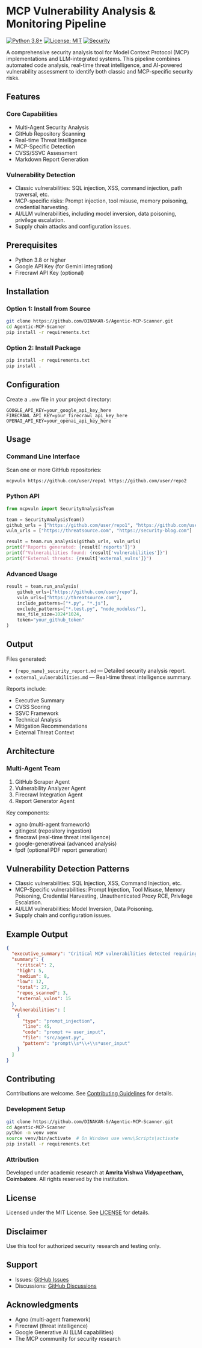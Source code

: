 # MCP Vulnerability Analysis & Monitoring Pipeline

[![Python 3.8+](https://img.shields.io/badge/python-3.8+-blue.svg)](https://www.python.org/downloads/)
[![License: MIT](https://img.shields.io/badge/License-MIT-yellow.svg)](https://opensource.org/licenses/MIT)
[![Security](https://img.shields.io/badge/Security-Vulnerability%20Analysis-red.svg)](https://github.com/DINAKAR-S/Agentic-MCP-Scanner)

A comprehensive security analysis tool for Model Context Protocol (MCP) implementations and LLM-integrated systems. This pipeline combines automated code analysis, real-time threat intelligence, and AI-powered vulnerability assessment to identify both classic and MCP-specific security risks.

## Features

### Core Capabilities
- Multi-Agent Security Analysis 
- GitHub Repository Scanning 
- Real-time Threat Intelligence 
- MCP-Specific Detection 
- CVSS/SSVC Assessment 
- Markdown Report Generation 

### Vulnerability Detection
- Classic vulnerabilities: SQL injection, XSS, command injection, path traversal, etc.
- MCP-specific risks: Prompt injection, tool misuse, memory poisoning, credential harvesting.
- AI/LLM vulnerabilities, including model inversion, data poisoning, privilege escalation.
- Supply chain attacks and configuration issues.

## Prerequisites

- Python 3.8 or higher
- Google API Key (for Gemini integration)
- Firecrawl API Key (optional)

## Installation

### Option 1: Install from Source
```bash
git clone https://github.com/DINAKAR-S/Agentic-MCP-Scanner.git
cd Agentic-MCP-Scanner
pip install -r requirements.txt
```

### Option 2: Install Package
```bash
pip install -r requirements.txt
pip install .
```

## Configuration

Create a `.env` file in your project directory:
```env
GOOGLE_API_KEY=your_google_api_key_here
FIRECRAWL_API_KEY=your_firecrawl_api_key_here
OPENAI_API_KEY=your_openai_api_key_here
```

## Usage

### Command Line Interface

Scan one or more GitHub repositories:
```bash
mcpvuln https://github.com/user/repo1 https://github.com/user/repo2
```

### Python API
```python
from mcpvuln import SecurityAnalysisTeam

team = SecurityAnalysisTeam()
github_urls = ["https://github.com/user/repo1", "https://github.com/user/repo2"]
vuln_urls = ["https://threatsource.com", "https://security-blog.com"]

result = team.run_analysis(github_urls, vuln_urls)
print(f"Reports generated: {result['reports']}")
print(f"Vulnerabilities found: {result['vulnerabilities']}")
print(f"External threats: {result['external_vulns']}")
```

### Advanced Usage
```python
result = team.run_analysis(
    github_urls=["https://github.com/user/repo"],
    vuln_urls=["https://threatsource.com"],
    include_patterns=["*.py", "*.js"],
    exclude_patterns=["*.test.py", "node_modules/"],
    max_file_size=1024*1024,
    token="your_github_token"
)
```

## Output

Files generated:
- `{repo_name}_security_report.md` — Detailed security analysis report.
- `external_vulnerabilities.md` — Real-time threat intelligence summary.

Reports include:
- Executive Summary
- CVSS Scoring
- SSVC Framework
- Technical Analysis
- Mitigation Recommendations
- External Threat Context

## Architecture

### Multi-Agent Team
1. GitHub Scraper Agent
2. Vulnerability Analyzer Agent
3. Firecrawl Integration Agent
4. Report Generator Agent

Key components:
- agno (multi-agent framework)
- gitingest (repository ingestion)
- firecrawl (real-time threat intelligence)
- google-generativeai (advanced analysis)
- fpdf (optional PDF report generation)

## Vulnerability Detection Patterns

- Classic vulnerabilities: SQL Injection, XSS, Command Injection, etc.
- MCP-Specific vulnerabilities: Prompt Injection, Tool Misuse, Memory Poisoning, Credential Harvesting, Unauthenticated Proxy RCE, Privilege Escalation.
- AI/LLM vulnerabilities: Model Inversion, Data Poisoning.
- Supply chain and configuration issues.

## Example Output
```json
{
  "executive_summary": "Critical MCP vulnerabilities detected requiring immediate attention",
  "summary": {
    "critical": 2,
    "high": 5,
    "medium": 8,
    "low": 12,
    "total": 27,
    "repos_scanned": 3,
    "external_vulns": 15
  },
  "vulnerabilities": [
    {
      "type": "prompt_injection",
      "line": 45,
      "code": "prompt += user_input",
      "file": "src/agent.py",
      "pattern": "prompt\\s*\\+\\s*user_input"
    }
  ]
}
```

## Contributing

Contributions are welcome. See [Contributing Guidelines](CONTRIBUTING.md) for details.

### Development Setup
```bash
git clone https://github.com/DINAKAR-S/Agentic-MCP-Scanner.git
cd Agentic-MCP-Scanner
python -m venv venv
source venv/bin/activate  # On Windows use venv\Scripts\activate
pip install -r requirements.txt
```
### Attribution
Developed under academic research at **Amrita Vishwa Vidyapeetham, Coimbatore**. All rights reserved by the institution.

## License

Licensed under the MIT License. See [LICENSE](LICENSE) for details.

## Disclaimer

Use this tool for authorized security research and testing only.

## Support

- Issues: [GitHub Issues](https://github.com/DINAKAR-S/Agentic-MCP-Scanner/issues)
- Discussions: [GitHub Discussions](https://github.com/DINAKAR-S/Agentic-MCP-Scanner/discussions)

## Acknowledgments

- Agno (multi-agent framework)
- Firecrawl (threat intelligence)
- Google Generative AI (LLM capabilities)
- The MCP community for security research
